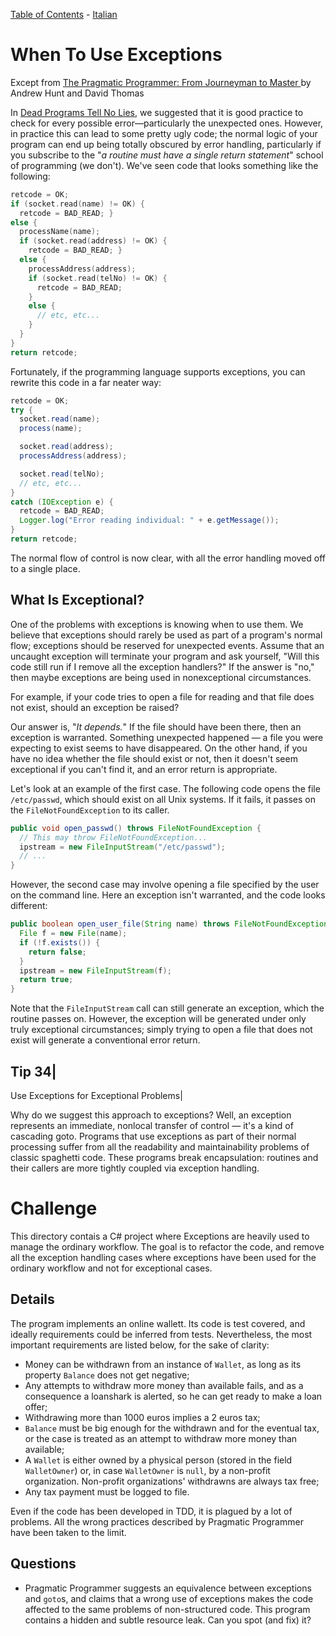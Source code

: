[Table of Contents](../../README.md) - [Italian](README-italian.md)
# When To Use Exceptions

Except from [The Pragmatic Programmer: From Journeyman to Master ](http://www.amazon.it/The-Pragmatic-Programmer-Journeyman-Master/dp/020161622X) by Andrew Hunt and David Thomas

In [Dead Programs Tell No Lies](../DeadProgramsTellNoLies/README.md), we suggested that it is good practice to check for every possible error—particularly the unexpected ones. However, in practice this can lead to some pretty ugly code; the normal logic of your program can end up being totally obscured by error handling, particularly if you subscribe to the "*a routine must have a single return statement*" school of programming (we don't). We've seen code that looks something like the following:

```c
retcode = OK;
if (socket.read(name) != OK) {
  retcode = BAD_READ; }
else {
  processName(name);
  if (socket.read(address) != OK) {
    retcode = BAD_READ; }
  else {
    processAddress(address);
    if (socket.read(telNo) != OK) {
      retcode = BAD_READ;
    }
    else {
      // etc, etc...
    }
  }
}
return retcode;
```

Fortunately, if the programming language supports exceptions, you can rewrite this code in a far neater way:

```java
retcode = OK;
try {
  socket.read(name);
  process(name);

  socket.read(address);
  processAddress(address);

  socket.read(telNo);
  // etc, etc...
}
catch (IOException e) {
  retcode = BAD_READ;
  Logger.log("Error reading individual: " + e.getMessage());
}
return retcode;
```

The normal flow of control is now clear, with all the error handling moved off to a single place.


## What Is Exceptional?

One of the problems with exceptions is knowing when to use them. We believe that exceptions should rarely be used as part of a program's normal flow; exceptions should be reserved for unexpected events. Assume that an uncaught exception will terminate your program and ask yourself, "Will this code still run if I remove all the exception handlers?" If the answer is "no," then maybe exceptions are being used in nonexceptional circumstances.

For example, if your code tries to open a file for reading and that file does not exist, should an exception be raised?


Our answer is, "*It depends.*" If the file should have been there, then an exception is warranted. Something unexpected happened — a file you were expecting to exist seems to have disappeared. On the other hand, if you have no idea whether the file should exist or not, then it doesn't seem exceptional if you can't find it, and an error return is appropriate.


Let's look at an example of the first case. The following code opens the file `/etc/passwd`, which should exist on all Unix systems. If it fails, it passes on the `FileNotFoundException` to its caller.

```java
public void open_passwd() throws FileNotFoundException {
  // This may throw FileNotFoundException...
  ipstream = new FileInputStream("/etc/passwd");
  // ...
}
```

However, the second case may involve opening a file specified by the user on the command line. Here an exception isn't warranted, and the code looks different:

```java
public boolean open_user_file(String name) throws FileNotFoundException {
  File f = new File(name);
  if (!f.exists()) {
    return false;
  }
  ipstream = new FileInputStream(f);
  return true;
}
```

Note that the `FileInputStream` call can still generate an exception, which the routine passes on. However, the exception will be generated under only truly exceptional circumstances; simply trying to open a file that does not exist will generate a conventional error return.


Tip 34|
------
Use Exceptions for Exceptional Problems|

Why do we suggest this approach to exceptions? Well, an exception represents an immediate, nonlocal transfer of control — it's a kind of cascading goto. Programs that use exceptions as part of their normal processing suffer from all the readability and maintainability problems of classic spaghetti code. These programs break encapsulation: routines and their callers are more tightly coupled via exception handling.


# Challenge

This directory contais a C# project where Exceptions are heavily used to manage the ordinary workflow. The goal is to refactor the code, and remove all the exception handling cases where exceptions have been used for the ordinary workflow and not for exceptional cases.

## Details

The program implements an online wallett. Its code is test covered, and ideally requirements could be inferred from tests. Nevertheless, the most important requirements are listed below, for the sake of clarity:

* Money can be withdrawn from an instance of `Wallet`, as long as its property `Balance` does not get negative;
* Any attempts to withdraw more money than available fails, and as a consequence a loanshark is alerted, so he can get ready to make a loan offer;
* Withdrawing more than 1000 euros implies a 2 euros tax;
* `Balance` must be big enough for the withdrawn and for the eventual tax, or the case is treated as an attempt to withdraw more money than available;
* A `Wallet` is either owned by a physical person (stored in the field `WalletOwner`) or, in case `WalletOwner` is `null`, by a non-profit organization. Non-profit organizations' withdrawns are always tax free;
* Any tax payment must be logged to file.

Even if the code has been developed in TDD, it is plagued by a lot of problems. All the wrong practices described by Pragmatic Programmer have been taken to the limit. 

## Questions

* Pragmatic Programmer suggests an equivalence between exceptions and `goto`s, and claims that a wrong use of exceptions makes the code affected to the same problems of non-structured code. This program contains a hidden and subtle resource leak. Can you spot (and fix) it?
